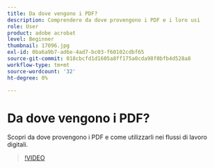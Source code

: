 ```yaml
---
title: Da dove vengono i PDF?
description: Comprendere da dove provengono i PDF e i loro usi
role: User
product: adobe acrobat
level: Beginner
thumbnail: 17096.jpg
exl-id: 0ba6a9b7-ad6e-4ad7-bc03-f60102cdbf65
source-git-commit: 018cbcfd1d1605a8ff175a0cda98f0bfb4d528a8
workflow-type: tm+mt
source-wordcount: '32'
ht-degree: 0%

---
```


# Da dove vengono i PDF?

Scopri da dove provengono i PDF e come utilizzarli nei flussi di lavoro digitali.

>[!VIDEO](https://video.tv.adobe.com/v/17096?hidetitle=true)

